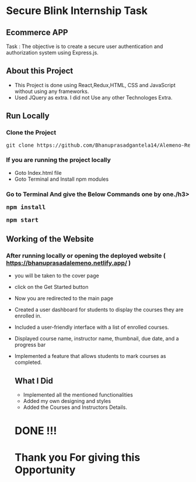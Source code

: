<h1> Secure Blink Internship Task  </h1>

<h2> Ecommerce APP </a></h2>
Task : The objective is to create a secure user authentication and
authorization system using Express.js.

<h2>About this Project</h2>

- This Project is done using React,Redux,HTML, CSS and JavaScript without using any frameworks.
- Used JQuery as extra. I did not Use any other Technologes Extra.

<h2>Run Locally</h2>

<h3>Clone the Project</h3>
<pre>git clone https://github.com/Bhanuprasadgantela14/Alemeno-React-Assignment.git</pre>

### If you are running the project locally

- Goto Index.html file
- Goto Terminal and Install npm modules

<h3>Go to Terminal And give the Below Commands one by one./h3>
<pre>npm install</pre>
<pre>npm start</pre>

<h2> Working of the Website</h2>

### After running locally or opening the deployed website ( https://bhanuprasadalemeno.netlify.app/ )

- you will be taken to the cover page
- click on the Get Started button
- Now you are redirected to the main page
- Created a user dashboard for students to display the courses they are
  enrolled in.
- Included a user-friendly interface with a list of enrolled courses.
- Displayed course name, instructor name, thumbnail, due date, and a
  progress bar
- Implemented a feature that allows students to mark courses as completed.

  ### <h2>What I Did</h2>

  - Implemented all the mentioned functionalities
  - Added my own designing and styles
  - Added the Courses and Instructors Details.

  <h1> DONE !!!</h1>
  <h1>Thank you For giving this Opportunity</h1>
